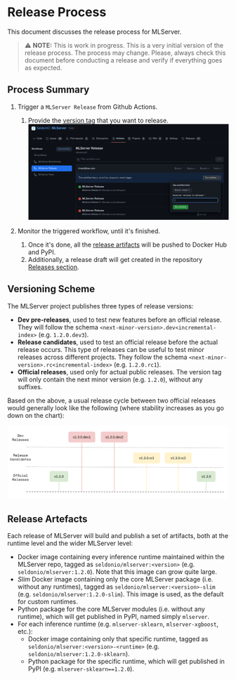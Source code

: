# Release Process

This document discusses the release process for MLServer.

> :warning: **NOTE:** This is work in progress.
> This is a very initial version of the release process.
> The process may change. Please, always check this document before conducting
> a release and verify if everything goes as expected.

## Process Summary

1. Trigger a `MLServer Release` from Github Actions.

   1. Provide the [version tag](versioning-scheme) that you want to release.
      ![MLServer Release](./docs/assets/mlserver-release.png)

2. Monitor the triggered workflow, until it's finished.

   1. Once it's done, all the [release artifacts](release-artifacts) will be
      pushed to Docker Hub and PyPI.
   2. Additionally, a release draft will get created in the repository
      [Releases section](https://github.com/SeldonIO/MLServer/releases).

## Versioning Scheme

The MLServer project publishes three types of release versions:

- **Dev pre-releases**, used to test new features before an official release.
  They will follow the schema `<next-minor-version>.dev<incremental-index>`
  (e.g. `1.2.0.dev3`).
- **Release candidates**, used to test an official release before the actual
  release occurs.
  This type of releases can be useful to test minor releases across different
  projects. They follow the schema `<next-minor-version>.rc<incremental-index>`
  (e.g. `1.2.0.rc1`).
- **Official releases**, used only for actual public releases. The version tag
  will only contain the next minor version (e.g. `1.2.0`), without any
  suffixes.

Based on the above, a usual release cycle between two official releases would
generally look like the following (where stability increases as you go down on
the chart):

![Versioning Scheme](./docs/assets/versioning-scheme.png)

## Release Artefacts

Each release of MLServer will build and publish a set of artifacts, both at the
runtime level and the wider MLServer level:

- Docker image containing every inference runtime maintained within the
  MLServer repo, tagged as `seldonio/mlserver:<version>` (e.g.
  `seldonio/mlserver:1.2.0`).
  Note that this image can grow quite large.
- _Slim_ Docker image containing only the core MLServer package (i.e. without
  any runtimes), tagged as `seldonio/mlserver:<version>-slim` (e.g.
  `seldonio/mlserver:1.2.0-slim`).
  This image is used, as the default for custom runtimes.
- Python package for the core MLServer modules (i.e. without any runtime),
  which will get published in PyPI, named simply `mlserver`.
- For each inference runtime (e.g. `mlserver-sklearn`, `mlserver-xgboost`,
  etc.):
  - Docker image containing only that specific runtime, tagged as
    `seldonio/mlserver:<version>-<runtime>` (e.g.
    `seldonio/mlserver:1.2.0-sklearn`).
  - Python package for the specific runtime, which will get published in PyPI
    (e.g. `mlserver-sklearn==1.2.0`).
